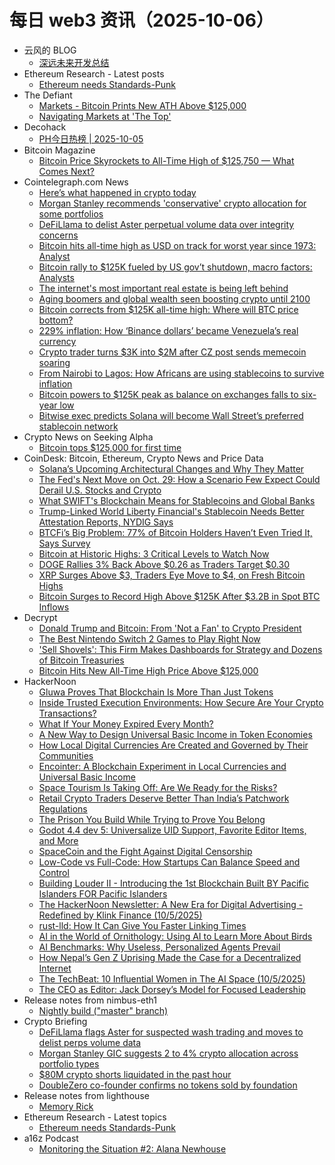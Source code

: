 # 每日 web3 资讯（2025-10-06）

- 云风的 BLOG
  - [深远未来开发总结](https://blog.codingnow.com/2025/10/deepfuture_dev.html)
- Ethereum Research - Latest posts
  - [Ethereum needs Standards-Punk](https://ethresear.ch/t/ethereum-needs-standards-punk/23151#post_1)
- The Defiant
  - [Markets - Bitcoin Prints New ATH Above $125,000](https://thedefiant.io/education/premium-tutorials/markets-bitcoin-prints-new-ath-above-usd125-000)
  - [Navigating Markets at 'The Top'](https://thedefiant.io/education/premium-tutorials/navigating-markets-at-the-top)
- Decohack
  - [PH今日热榜 | 2025-10-05](https://decohack.com/producthunt-daily-2025-10-05/)
- Bitcoin Magazine
  - [Bitcoin Price Skyrockets to All-Time High of $125,750 — What Comes Next?](https://bitcoinmagazine.com/markets/bitcoin-price-skyrockets-to-all-time-high-of-125750-what-comes-next)
- Cointelegraph.com News
  - [Here’s what happened in crypto today](https://cointelegraph.com/news/what-happened-in-crypto-today?utm_source=rss_feed&utm_medium=rss&utm_campaign=rss_partner_inbound)
  - [Morgan Stanley recommends &#039;conservative&#039; crypto allocation for some portfolios](https://cointelegraph.com/news/morgan-stanley-recommends-conservative-crypto-allocation?utm_source=rss_feed&utm_medium=rss&utm_campaign=rss_partner_inbound)
  - [DeFiLlama to delist Aster perpetual volume data over integrity concerns](https://cointelegraph.com/news/defillama-delist-aster-perp-data-integrity?utm_source=rss_feed&utm_medium=rss&utm_campaign=rss_partner_inbound)
  - [Bitcoin hits all-time high as USD on track for worst year since 1973: Analyst](https://cointelegraph.com/news/bitcoin-all-time-high-dollar-worst-year-1973?utm_source=rss_feed&utm_medium=rss&utm_campaign=rss_partner_inbound)
  - [Bitcoin rally to $125K fueled by US gov’t shutdown, macro factors: Analysts](https://cointelegraph.com/news/bitcoin-125k-rise-us-gov-t-shutdown-macro-factors-analysts?utm_source=rss_feed&utm_medium=rss&utm_campaign=rss_partner_inbound)
  - [The internet&#039;s most important real estate is being left behind](https://cointelegraph.com/news/internet-real-estate?utm_source=rss_feed&utm_medium=rss&utm_campaign=rss_partner_inbound)
  - [Aging boomers and global wealth seen boosting crypto until 2100](https://cointelegraph.com/news/aging-wealth-fuels-crypto-demand-until-2100?utm_source=rss_feed&utm_medium=rss&utm_campaign=rss_partner_inbound)
  - [Bitcoin corrects from $125K all-time high: Where will BTC price bottom?](https://cointelegraph.com/news/bitcoin-corrects-from-125k-all-time-high-where-will-btc-price-bottom?utm_source=rss_feed&utm_medium=rss&utm_campaign=rss_partner_inbound)
  - [229% inflation: How ‘Binance dollars’ became Venezuela’s real currency](https://cointelegraph.com/news/how-binance-dollars-became-venezuela-s-real-currency?utm_source=rss_feed&utm_medium=rss&utm_campaign=rss_partner_inbound)
  - [Crypto trader turns $3K into $2M after CZ post sends memecoin soaring](https://cointelegraph.com/news/crypto-trader-turns-3k-2m-650x-return-cz-memecoin?utm_source=rss_feed&utm_medium=rss&utm_campaign=rss_partner_inbound)
  - [From Nairobi to Lagos: How Africans are using stablecoins to survive inflation](https://cointelegraph.com/news/how-africans-are-using-stablecoins-to-survive-inflation?utm_source=rss_feed&utm_medium=rss&utm_campaign=rss_partner_inbound)
  - [Bitcoin powers to $125K peak as balance on exchanges falls to six-year low](https://cointelegraph.com/news/bitcoin-on-exchanges-falls-to-six-year-low-as-btc-returns-to-124k?utm_source=rss_feed&utm_medium=rss&utm_campaign=rss_partner_inbound)
  - [Bitwise exec predicts Solana will become Wall Street’s preferred stablecoin network](https://cointelegraph.com/news/solana-is-the-new-wall-street-bitwise-cio?utm_source=rss_feed&utm_medium=rss&utm_campaign=rss_partner_inbound)
- Crypto News on Seeking Alpha
  - [Bitcoin tops $125,000 for first time](https://seekingalpha.com/news/4501852-bitcoin-tops-125000-for-first-time?utm_source=feed_news_crypto&utm_medium=referral&feed_item_type=news)
- CoinDesk: Bitcoin, Ethereum, Crypto News and Price Data
  - [Solana’s Upcoming Architectural Changes and Why They Matter](https://www.coindesk.com/tech/2025/10/05/solana-s-upcoming-architectural-changes-and-why-they-matter)
  - [The Fed's Next Move on Oct. 29: How a Scenario Few Expect Could Derail U.S. Stocks and Crypto](https://www.coindesk.com/markets/2025/10/05/the-fed-s-next-move-on-oct-29-how-a-scenario-few-expect-could-derail-u-s-stocks-and-crypto)
  - [What SWIFT's Blockchain Means for Stablecoins and Global Banks](https://www.coindesk.com/business/2025/10/05/what-swift-s-blockchain-means-for-stablecoins-and-global-banks)
  - [Trump-Linked World Liberty Financial's Stablecoin Needs Better Attestation Reports, NYDIG Says](https://www.coindesk.com/business/2025/10/05/trump-linked-world-liberty-financial-s-stablecoin-needs-better-attestation-reports-nydig-says)
  - [BTCFi’s Big Problem: 77% of Bitcoin Holders Haven’t Even Tried It, Says Survey](https://www.coindesk.com/tech/2025/10/05/btcfi-s-big-problem-77-of-bitcoin-holders-haven-t-even-tried-it-says-survey)
  - [Bitcoin at Historic Highs: 3 Critical Levels to Watch Now](https://www.coindesk.com/markets/2025/10/05/bitcoin-at-historic-highs-3-critical-levels-to-watch-now)
  - [DOGE Rallies 3% Back Above $0.26 as Traders Target $0.30](https://www.coindesk.com/markets/2025/10/05/doge-rallies-3-back-above-usd0-26-as-traders-target-usd0-30)
  - [XRP Surges Above $3, Traders Eye Move to $4, on Fresh Bitcoin Highs](https://www.coindesk.com/markets/2025/10/05/xrp-surges-above-usd3-traders-eye-move-to-usd4-on-fresh-bitcoin-highs)
  - [Bitcoin Surges to Record High Above $125K After $3.2B in Spot BTC Inflows](https://www.coindesk.com/markets/2025/10/05/bitcoin-pops-over-usd124k-nearing-historic-peak-after-usd3-2b-in-spot-btc-inflows)
- Decrypt
  - [Donald Trump and Bitcoin: From 'Not a Fan' to Crypto President](https://decrypt.co/240580/donald-trump-bitcoin-evolution-timeline-president)
  - [The Best Nintendo Switch 2 Games to Play Right Now](https://decrypt.co/342829/the-best-nintendo-switch-2-games-to-play-right-now)
  - ['Sell Shovels': This Firm Makes Dashboards for Strategy and Dozens of Bitcoin Treasuries](https://decrypt.co/342870/sell-shovels-firm-makes-dashboards-strategy-dozens-bitcoin-treasuries)
  - [Bitcoin Hits New All-Time High Price Above $125,000](https://decrypt.co/342971/bitcoin-all-time-high-price-125000)
- HackerNoon
  - [Gluwa Proves That Blockchain Is More Than Just Tokens](https://hackernoon.com/gluwa-proves-that-blockchain-is-more-than-just-tokens?source=rss)
  - [Inside Trusted Execution Environments: How Secure Are Your Crypto Transactions?](https://hackernoon.com/inside-trusted-execution-environments-how-secure-are-your-crypto-transactions?source=rss)
  - [What If Your Money Expired Every Month?](https://hackernoon.com/what-if-your-money-expired-every-month?source=rss)
  - [A New Way to Design Universal Basic Income in Token Economies](https://hackernoon.com/a-new-way-to-design-universal-basic-income-in-token-economies?source=rss)
  - [How Local Digital Currencies Are Created and Governed by Their Communities](https://hackernoon.com/how-local-digital-currencies-are-created-and-governed-by-their-communities?source=rss)
  - [Encointer: A Blockchain Experiment in Local Currencies and Universal Basic Income](https://hackernoon.com/encointer-a-blockchain-experiment-in-local-currencies-and-universal-basic-income?source=rss)
  - [Space Tourism Is Taking Off: Are We Ready for the Risks?](https://hackernoon.com/space-tourism-is-taking-off-are-we-ready-for-the-risks?source=rss)
  - [Retail Crypto Traders Deserve Better Than India’s Patchwork Regulations](https://hackernoon.com/retail-crypto-traders-deserve-better-than-indias-patchwork-regulations?source=rss)
  - [The Prison You Build While Trying to Prove You Belong](https://hackernoon.com/the-prison-you-build-while-trying-to-prove-you-belong?source=rss)
  - [Godot 4.4 dev 5: Universalize UID Support, Favorite Editor Items, and More](https://hackernoon.com/godot-44-dev-5-universalize-uid-support-favorite-editor-items-and-more?source=rss)
  - [SpaceCoin and the Fight Against Digital Censorship](https://hackernoon.com/spacecoin-and-the-fight-against-digital-censorship?source=rss)
  - [Low-Code vs Full-Code: How Startups Can Balance Speed and Control](https://hackernoon.com/low-code-vs-full-code-how-startups-can-balance-speed-and-control?source=rss)
  - [Building Louder II - Introducing the 1st Blockchain Built BY Pacific Islanders FOR Pacific Islanders](https://hackernoon.com/building-louder-ii-introducing-the-1st-blockchain-built-by-pacific-islanders-for-pacific-islanders?source=rss)
  - [The HackerNoon Newsletter: A New Era for Digital Advertising - Redefined by Klink Finance (10/5/2025)](https://hackernoon.com/10-5-2025-newsletter?source=rss)
  - [rust-lld: How It Can Give You Faster Linking Times](https://hackernoon.com/rust-lld-how-it-can-give-you-faster-linking-times?source=rss)
  - [AI in the World of Ornithology: Using AI to Learn More About Birds](https://hackernoon.com/ai-in-the-world-of-ornithology-using-ai-to-learn-more-about-birds?source=rss)
  - [AI Benchmarks: Why Useless, Personalized Agents Prevail](https://hackernoon.com/ai-benchmarks-why-useless-personalized-agents-prevail?source=rss)
  - [How Nepal’s Gen Z Uprising Made the Case for a Decentralized Internet](https://hackernoon.com/how-nepals-gen-z-uprising-made-the-case-for-a-decentralized-internet?source=rss)
  - [The TechBeat: 10 Influential Women in The AI Space (10/5/2025)](https://hackernoon.com/10-5-2025-techbeat?source=rss)
  - [The CEO as Editor: Jack Dorsey’s Model for Focused Leadership](https://hackernoon.com/the-ceo-as-editor-jack-dorseys-model-for-focused-leadership?source=rss)
- Release notes from nimbus-eth1
  - [Nightly build ("master" branch)](https://github.com/status-im/nimbus-eth1/releases/tag/nightly)
- Crypto Briefing
  - [DeFiLlama flags Aster for suspected wash trading and moves to delist perps volume data](https://cryptobriefing.com/aster-suspicious-volumes-defillama-delist/)
  - [Morgan Stanley GIC suggests 2 to 4% crypto allocation across portfolio types](https://cryptobriefing.com/morgan-stanley-bitcoin-flexibility/)
  - [$80M crypto shorts liquidated in the past hour](https://cryptobriefing.com/80m-crypto-shorts-liquidated-in-the-past-hour/)
  - [DoubleZero co-founder confirms no tokens sold by foundation](https://cryptobriefing.com/doublezero-co-founder-foundation-no-token-sale-confirmation/)
- Release notes from lighthouse
  - [Memory Rick](https://github.com/sigp/lighthouse/releases/tag/v8.0.0-rc.0)
- Ethereum Research - Latest topics
  - [Ethereum needs Standards-Punk](https://ethresear.ch/t/ethereum-needs-standards-punk/23151)
- a16z Podcast
  - [Monitoring the Situation #2: Alana Newhouse](https://a16z.simplecast.com/episodes/monitoring-the-situation-2-alana-newhouse-vGaR2PUT)
